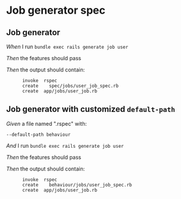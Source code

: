 # Job generator spec

## Job generator

_When_ I run `bundle exec rails generate job user`

_Then_ the features should pass

_Then_ the output should contain:

```
      invoke  rspec
      create    spec/jobs/user_job_spec.rb
      create  app/jobs/user_job.rb
```

## Job generator with customized `default-path`

_Given_ a file named ".rspec" with:

```
--default-path behaviour
```

_And_ I run `bundle exec rails generate job user`

_Then_ the features should pass

_Then_ the output should contain:

```
      invoke  rspec
      create    behaviour/jobs/user_job_spec.rb
      create  app/jobs/user_job.rb
```
